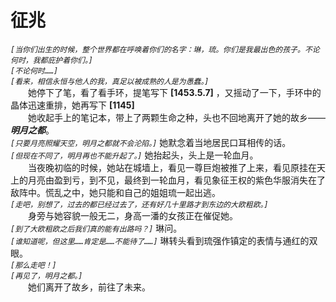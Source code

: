 # 征兆
*```[当你们出生的时候，整个世界都在呼唤着你们的名字：琳，琉。你们是我最出色的孩子。不论何时，我都庇护着你们。]```*  
*```[不论何时……]```*  
*```[看来，相信永恒与他人的我，真足以被成熟的人是为愚蠢。]```*  
&emsp;&emsp;她停下了笔，看了看手环，提笔写下 **[1453.5.7]** ，又摇动了一下，手环中的晶体迅速重排，她再写下 **[1145]**  
&emsp;&emsp;她收起手上的笔记本，带上了两颗生命之种，头也不回地离开了她的故乡——***明月之都***。  
*```[只要月亮照耀天空，明月之都就不会沦陷。]```* 她默念着当地居民口耳相传的话。  
*```[但现在不同了，明月再也不能升起了。]```* 她抬起头，头上是一轮血月。  
&emsp;&emsp;当夜晚初临的时候，她站在城墙上，看见一尊巨炮被推了上来，看见原挂在天上的月亮由盈到亏，到不见，最终到一轮血月，看见象征王权的紫色华服消失在了敌阵中。慌乱之中，她只能和自己的姐姐琉一起出逃。  
*```[走吧，别想了，过去的都已经过去了，还有好几十里路才到东边的大欧粗欧。]```*  
&emsp;&emsp;身旁与她容貌一般无二，身高一潘的女孩正在催促她。  
*```[到了大欧粗欧之后我们真的能有出路吗？]```* 琳问。  
*```[谁知道呢，但这里……肯定是……不能待了……]```* 琳转头看到琉强作镇定的表情与通红的双眼。  
*```[那么走吧！]```*  
*```[再见了，明月之都。]```*  
&emsp;&emsp;她们离开了故乡，前往了未来。  
